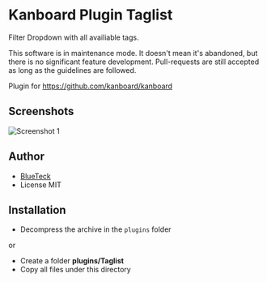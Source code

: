 # Kanboard Plugin Taglist

Filter Dropdown with all availiable tags.

This software is in maintenance mode. It doesn't mean it's abandoned, but there is no significant feature development. Pull-requests are still accepted as long as the guidelines are followed.

Plugin for https://github.com/kanboard/kanboard

## Screenshots

![Screenshot 1](https://user-images.githubusercontent.com/1961634/63574522-3c55f080-c588-11e9-9c33-bac7444226c5.png)

## Author

- [BlueTeck](https://github.com/BlueTeck)
- License MIT

## Installation

- Decompress the archive in the `plugins` folder

or

- Create a folder **plugins/Taglist**
- Copy all files under this directory
